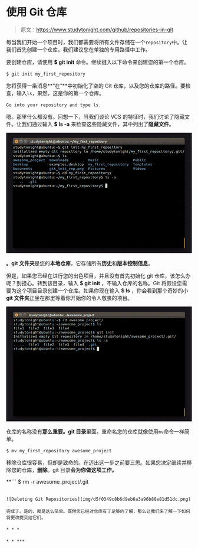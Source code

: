 # 使用 Git 仓库

> 原文：<https://www.studytonight.com/github/repositories-in-git>

每当我们开始一个项目时，我们都需要将所有文件存储在一个`repository`中。让我们首先创建一个仓库。我们建议您在单独的专用路径中工作。

要创建仓库，请使用 **$ git init** 命令。继续键入以下命令来创建您的第一个仓库。

```
$ git init my_first_repository
```

您将获得一条消息**“在”**中初始化了空的 Git 仓库，以及您的仓库的路径。要检查，输入`ls`，果然，这是你的第一个仓库。

```
Go into your repository and type ls.
```

嗯。那里什么都没有。回想一下，当我们谈论 VCS 的特征时，我们讨论了隐藏文件。让我们通过输入 **$ ls -a** 来检查这些隐藏文件，其中列出了**隐藏文件**。

![Creating Git Repositories](img/1cd1d2efe04cd5c91c4b5019ec840a05.png)

**。git 文件夹**是您的**本地仓库**，它存储所有**历史**和**版本控制信息**。

但是，如果您已经在进行您的出色项目，并且没有首先初始化 git 仓库，该怎么办呢？别担心。转到该目录，输入 **$ git init** ，不输入仓库的名称。Git 将假设您需要为这个项目目录创建一个仓库。如果你现在输入 **$ ls** ，你会看到那个奇妙的小 **git 文件夹**正坐在那里等着你开始你的令人敬畏的项目。

![Renaming Git Repositories](img/1e973e53718af7602e0afae1c9063165.png)

仓库的名称没有**那么重要。git 目录**里面。重命名您的仓库就像使用`mv`命令一样简单。

```
$ mv my_first_repository awesome_project
```

移除仓库很容易，但却是致命的。在迈出这一步之前要三思。如果您决定继续并移除您的仓库，**删除**。git 目录**会为你做这项工作。**

 **```
$ rm -r awesome_project/.git
```

![Deleting Git Repositories](img/d5f0349c8b6d9eb6a3a96b88e81d51dc.png)

完成了。是的，就是这么简单。既然您已经对仓库有了足够的了解，那么让我们来了解一下如何将更改提交给它们。

* * *

* * ***